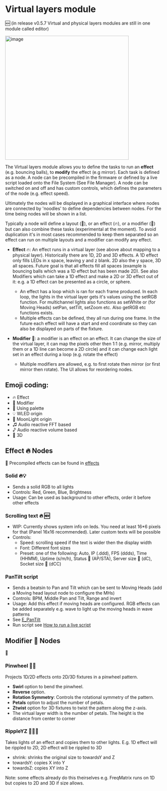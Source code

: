 # Virtual layers module

🆕 (in release v0.5.7 Virtual and physical layers modules are still in one module called editor)

<img width="396" alt="image" src="https://github.com/user-attachments/assets/965dd352-d7af-42a1-a72d-43da3b32a252" />

The Virtual layers module allows you to define the tasks to run an **effect** (e.g. bouncing balls), to **modify** the effect (e.g mirror).
Each task is defined as a node. A node can be precompiled in the firmware or defined by a live script loaded onto the File System (See File Manager). A node can be switched on and off and has custom controls, which defines the parameters of the node (e.g. effect speed).

Ultimately the nodes will be displayed in a graphical interface where nodes are connected by 'noodles' to define dependencies between nodes. For the time being nodes will be shown in a list.

Typically a node will define a layout (🚥), or an effect (🔥), or a modifier (💎) but can also combine these tasks (experimental at the moment). To avoid duplication it's in most cases recommended to keep them separated so an effect can run on multiple layouts and a modifier can modify any effect. 

* **Effect** 🔥: An effect runs in a virtual layer (see above about mapping to a physical layer). Historically there are 1D, 2D and 3D effects. A 1D effect only fills LEDs in x space, leaving y and z blank. 2D also the y space, 3D all spaces. Future goal is that all effects fill all spaces (example is bouncing balls which was a 1D effect but has been made 2D). See also Modifiers which can take a 1D effect and make a 2D or 3D effect out of it: e.g. a 1D effect can be presented as a circle, or sphere.
    * An effect has a loop which is ran for each frame produced. In each loop, the lights in the virtual layer gets it's values using the setRGB function. For multichannel lights also functions as setWhite or (for Moving Heads) setPan, setTilt, setZoom etc. Also getRGB etc functions exists.
    * Multiple effects can be defined, they all run during one frame. In the future each effect will have a start and end coordinate so they can also be displayed on parts of the fixture.

* **Modifier** 💎: a modifier is an effect on an effect. It can change the size of the virtual layer, it can map the pixels other then 1:1 (e.g. mirror, multiply them or a 1D line can become a 2D circle) and it can change each light set in an effect during a loop (e.g. rotate the effect)
    * Multiple modifiers are allowed, e.g. to first rotate then mirror (or first mirror then rotate). The UI allows for reordering nodes.

## Emoji coding:

* 🔥 Effect
* 💎 Modifier
* 🎨 Using palette
* 💡 WLED origin
* 💫 MoonLight origin
* ♫ Audio reactive FFT based
* ♪ Audio reactive volume based
* 🧊 3D

## Effect 🔥 Nodes
🚧
Precompiled effects can be found in [effects](https://github.com/MoonModules/MoonLight/blob/main/src/MoonLight/Effects.h)

### Solid 🔥💡

* Sends a solid RGB to all lights
* Controls: Red, Green, Blue, Brightness
* Usage: Can be used as background to other effects, order it before other effects

### Scrolling text 🔥 🆕

* WIP: Currently shows system info on leds. You need at least 16*6 pixels for that (Panel 16x16 recommended). Later custom texts will be possible
* Controls:
    * Speed: scrolling speed if the text is wider then the display width
    * Font: Different font sizes
    * Preset: one of the following: Auto, IP (.ddd), FPS (ddds), Time (HHMM), Uptime (s/m/h), Status 🛜 (AP/STA), Server size 🛜 (dC), Socket size 🛜 (dCC)

### PanTilt script

* Sends a beatsin to Pan and Tilt which can be sent to Moving Heads (add a Moving head layout node to configure the MHs)
* Controls: BPM, Middle Pan and Tilt, Range and invert
* Usage: Add this effect if moving heads are configured. RGB effects can be added separately e.g. wave to light up the moving heads in wave patterns
* See [E_PanTilt](https://github.com/MoonModules/MoonLight/blob/main/misc/livescripts/E_PanTilt.sc)
* Run script see [How to run a live script](https://moonmodules.org/MoonLight/moonbase/module/liveScripts/#how-to-run-a-live-script)

## Modifier 💎 Nodes
🚧

### Pinwheel 💎💡

Projects 1D/2D effects onto 2D/3D fixtures in a pinwheel pattern.

* **Swirl** option to bend the pinwheel.
* **Reverse** option.
* **Rotation Symmetry**: Controls the rotational symmetry of the pattern.
* **Petals** option to adjust the number of petals.
* **Ztwist** option for 3D fixtures to twist the pattern along the z-axis.
* The virtual layer width is the number of petals. The height is the distance from center to corner

### RippleYZ 💎💡💫

Takes lights of an effect and copies them to other lights. E.g. 1D effect will be rippled to 2D, 2D effect will be rippled to 3D

* shrink: shrinks the original size to towardsY and Z
* towardsY: copies X into Y
* towardsZ: copies XY into Z

Note: some effects already do this theirselves e.g. FreqMatrix runs on 1D but copies to 2D and 3D if size allows.

